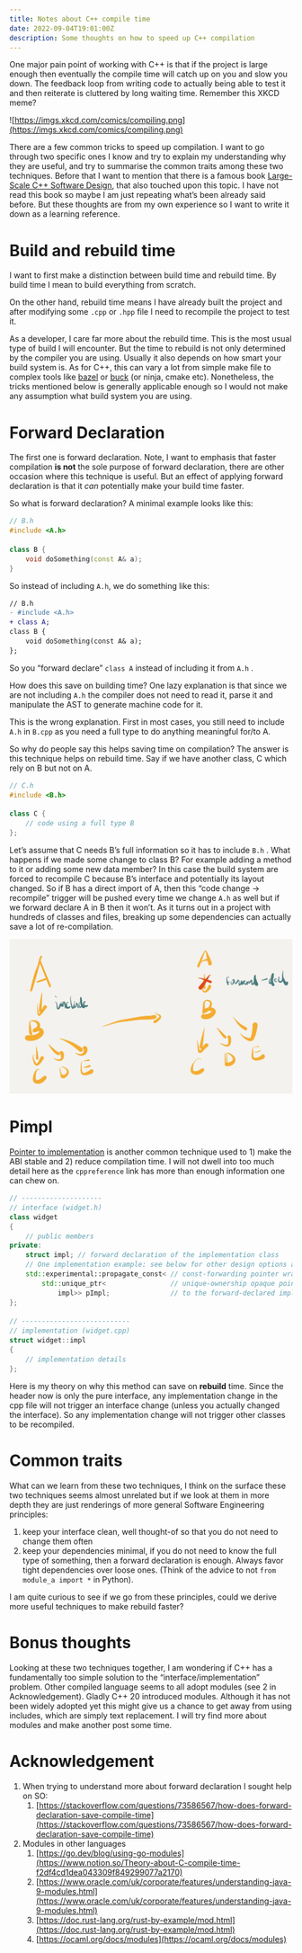 ```yaml
---
title: Notes about C++ compile time
date: 2022-09-04T19:01:00Z
description: Some thoughts on how to speed up C++ compilation
---
```


One major pain point of working with C++ is that if the project is large enough then eventually the compile time will catch up on you and slow you down. The feedback loop from writing code to actually being able to test it and then reiterate is cluttered by long waiting time. Remember this XKCD meme?

![https://imgs.xkcd.com/comics/compiling.png](https://imgs.xkcd.com/comics/compiling.png)

There are a few common tricks to speed up compilation. I want to go through two specific ones I know and try to explain my understanding why they are useful, and try to summarise the common traits among these two techniques. Before that I want to mention that there is a famous book [Large-Scale C++ Software Design](https://www.amazon.co.uk/Large-Scale-C-Software-Design-APC/dp/0201633620), that also touched upon this topic. I have not read this book so maybe I am just repeating what’s been already said before. But these thoughts are from my own experience so I want to write it down as a learning reference.

# Build and rebuild time

I want to first make a distinction between build time and rebuild time. By build time I mean to build everything from scratch.

On the other hand, rebuild time means I have already built the project and after modifying some `.cpp` or `.hpp` file I need to recompile the project to test it.

As a developer, I care far more about the rebuild time. This is the most usual type of build I will encounter. But the time to rebuild is not only determined by the compiler you are using. Usually it also depends on how smart your build system is. As for C++, this can vary a lot from simple make file to complex tools like [bazel](https://bazel.build/) or [buck](https://buck.build/) (or ninja, cmake etc). Nonetheless, the tricks mentioned below is generally applicable enough so I would not make any assumption what build system you are using.

# Forward Declaration

The first one is forward declaration. Note, I want to emphasis that faster compilation **is not** the sole purpose of forward declaration, there are other occasion where this technique is useful. But an effect of applying forward declaration is that it _can_ potentially make your build time faster.

So what is forward declaration? A minimal example looks like this:

```cpp
// B.h
#include <A.h>

class B {
	void doSomething(const A& a);
}
```

So instead of including `A.h`, we do something like this:

```diff
// B.h
- #include <A.h>
+ class A;
class B {
	void doSomething(const A& a);
};
```

So you “forward declare” `class A` instead of including it from `A.h` .

How does this save on building time? One lazy explanation is that since we are not including `A.h` the compiler does not need to read it, parse it and manipulate the AST to generate machine code for it.

This is the wrong explanation. First in most cases, you still need to include `A.h` in `B.cpp` as you need a full type to do anything meaningful for/to A.

So why do people say this helps saving time on compilation? The answer is this technique helps on rebuild time. Say if we have another class, C which rely on B but not on A.

```cpp
// C.h
#include <B.h>

class C {
	// code using a full type B
};
```

Let’s assume that C needs B’s full information so it has to include `B.h` . What happens if we made some change to class B? For example adding a method to it or adding some new data member? In this case the build system are forced to recompile C because B’s interface and potentially its layout changed. So if B has a direct import of A, then this “code change → recompile” trigger will be pushed every time we change `A.h` as well but if we forward declare A in B then it won’t. As it turns out in a project with hundreds of classes and files, breaking up some dependencies can actually save a lot of re-compilation.

![Untitled](./Untitled.png)

# Pimpl

[Pointer to implementation](https://en.cppreference.com/w/cpp/language/pimpl) is another common technique used to 1) make the ABI stable and 2) reduce compilation time. I will not dwell into too much detail here as the `cppreference` link has more than enough information one can chew on.

```cpp
// --------------------
// interface (widget.h)
class widget
{
    // public members
private:
    struct impl; // forward declaration of the implementation class
    // One implementation example: see below for other design options and trade-offs
    std::experimental::propagate_const< // const-forwarding pointer wrapper
        std::unique_ptr<                // unique-ownership opaque pointer
            impl>> pImpl;               // to the forward-declared implementation class
};

// ---------------------------
// implementation (widget.cpp)
struct widget::impl
{
    // implementation details
};
```

Here is my theory on why this method can save on **rebuild** time. Since the header now is only the pure interface, any implementation change in the cpp file will not trigger an interface change (unless you actually changed the interface). So any implementation change will not trigger other classes to be recompiled.

# Common traits

What can we learn from these two techniques, I think on the surface these two techniques seems almost unrelated but if we look at them in more depth they are just renderings of more general Software Engineering principles:

1. keep your interface clean, well thought-of so that you do not need to change them often
2. keep your dependencies minimal, if you do not need to know the full type of something, then a forward declaration is enough. Always favor tight dependencies over loose ones. (Think of the advice to not `from module_a import *` in Python).

I am quite curious to see if we go from these principles, could we derive more useful techniques to make rebuild faster?

# Bonus thoughts

Looking at these two techniques together, I am wondering if C++ has a fundamentally too simple solution to the “interface/implementation” problem. Other compiled language seems to all adopt modules (see 2 in Acknowledgement). Gladly C++ 20 introduced modules. Although it has not been widely adopted yet this might give us a chance to get away from using includes, which are simply text replacement. I will try find more about modules and make another post some time.

# Acknowledgement

1. When trying to understand more about forward declaration I sought help on SO:
   1. [https://stackoverflow.com/questions/73586567/how-does-forward-declaration-save-compile-time](https://stackoverflow.com/questions/73586567/how-does-forward-declaration-save-compile-time)
2. Modules in other languages
   1. [https://go.dev/blog/using-go-modules](https://www.notion.so/Theory-about-C-compile-time-f2df4cd1dea043309f849299077a2170)
   2. [https://www.oracle.com/uk/corporate/features/understanding-java-9-modules.html](https://www.oracle.com/uk/corporate/features/understanding-java-9-modules.html)
   3. [https://doc.rust-lang.org/rust-by-example/mod.html](https://doc.rust-lang.org/rust-by-example/mod.html)
   4. [https://ocaml.org/docs/modules](https://ocaml.org/docs/modules)
